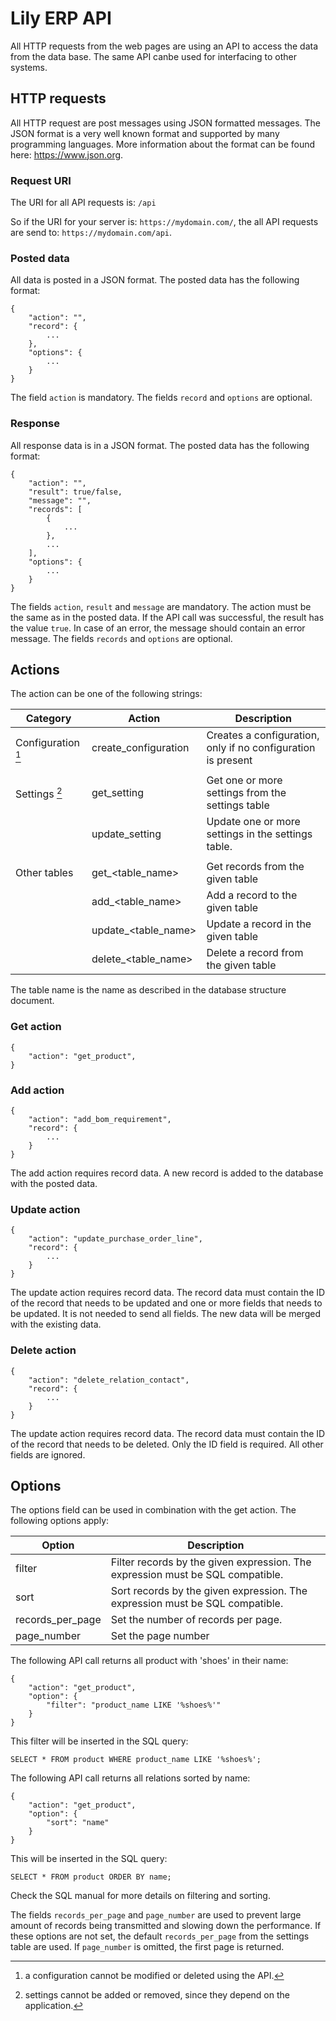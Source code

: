 # Lily ERP API

All HTTP requests from the web pages are using an API to access the data from the data base.
The same API canbe used for interfacing to other systems.

## HTTP requests

All HTTP request are post messages using JSON formatted messages.
The JSON format is a very well known format and supported by many programming languages.
More information about the format can be found here: https://www.json.org.

### Request URI

The URI for all API requests is: `/api`

So if the URI for your server is: `https://mydomain.com/`,
the all API requests are send to: `https://mydomain.com/api`.


### Posted data

All data is posted in a JSON format. The posted data has the following format:

```
{
    "action": "",
    "record": {
        ...
    },
    "options": {
        ...
    }
}
```

The field `action` is mandatory. The fields `record` and `options` are optional.


### Response

All response data is in a JSON format. The posted data has the following format:

```
{
    "action": "",
    "result": true/false,
    "message": "",
    "records": [
        {
            ...
        },
        ...
    ],
    "options": {
        ...
    }
}
```

The fields `action`, `result` and `message` are mandatory. The action must be the same as in the posted data.
If the API call was successful, the result has the value `true`.
In case of an error, the message should contain an error message.
The fields `records` and `options` are optional.

## Actions

The action can be one of the following strings:

| Category           | Action                 | Description                                                  |
|--------------------|------------------------|--------------------------------------------------------------|
| Configuration [^1] | create_configuration   | Creates a configuration, only if no configuration is present |
|                    |                        |                                                              |
| Settings [^2]      | get_setting            | Get one or more settings from the settings table             |
|                    | update_setting         | Update one or more settings in the settings table.           |
|                    |                        |                                                              |
| Other tables       | get_<table_name>       | Get records from the given table                             |
|                    | add_<table_name>       | Add a record to the given table                              |
|                    | update_<table_name>    | Update a record in the given table                           |
|                    | delete_<table_name>    | Delete a record from the given table                         |

The table name is the name as described in the database structure document.

[^1]: a configuration cannot be modified or deleted using the API.
[^2]: settings cannot be added or removed, since they depend on the application.


### Get action

```
{
    "action": "get_product",
}
```

### Add action

```
{
    "action": "add_bom_requirement",
    "record": {
        ...
    }
}
```

The add action requires record data. A new record is added to the database with the posted data.

### Update action

```
{
    "action": "update_purchase_order_line",
    "record": {
        ...
    }
}
```

The update action requires record data. The record data must contain the ID of the record that
needs to be updated and one or more fields that needs to be updated. It is not needed to send
all fields. The new data will be merged with the existing data.

### Delete action

```
{
    "action": "delete_relation_contact",
    "record": {
        ...
    }
}
```

The update action requires record data. The record data must contain the ID of the record that
needs to be deleted. Only the ID field is required. All other fields are ignored.

## Options

The options field can be used in combination with the get action. The following options apply:

| Option           | Description                                                                    |
|------------------|--------------------------------------------------------------------------------|
| filter           | Filter records by the given expression. The expression must be SQL compatible. |
| sort             | Sort records by the given expression. The expression must be SQL compatible.   |
| records_per_page | Set the number of records per page.                                            |
| page_number      | Set the page number                                                            |


The following API call returns all product with 'shoes' in their name:

```
{
    "action": "get_product",
    "option": {
        "filter": "product_name LIKE '%shoes%'"
    }
}
```

This filter will be inserted in the SQL query:

```
SELECT * FROM product WHERE product_name LIKE '%shoes%';
```

The following API call returns all relations sorted by name:

```
{
    "action": "get_product",
    "option": {
        "sort": "name"
    }
}
```

This will be inserted in the SQL query:

```
SELECT * FROM product ORDER BY name;
```

Check the SQL manual for more details on filtering and sorting.

The fields `records_per_page` and `page_number` are used to prevent large amount of records being
transmitted and slowing down the performance.
If these options are not set, the default `records_per_page` from the settings table are used.
If `page_number` is omitted, the first page is returned.
